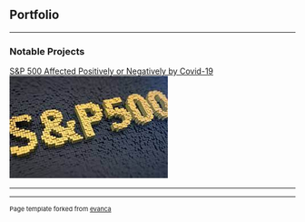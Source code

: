 ## Portfolio

---

### Notable Projects

[S&P 500 Affected Positively or Negatively by Covid-19](https://github.com/LeDataSciFi/asgn-05-priyagb99/blob/main/analysis_report.ipynb)
<img src="images/Unknown.jpeg"/>

---




---
<p style="font-size:11px">Page template forked from <a href="https://github.com/evanca/quick-portfolio">evanca</a></p>
<!-- Remove above link if you don't want to attibute -->
